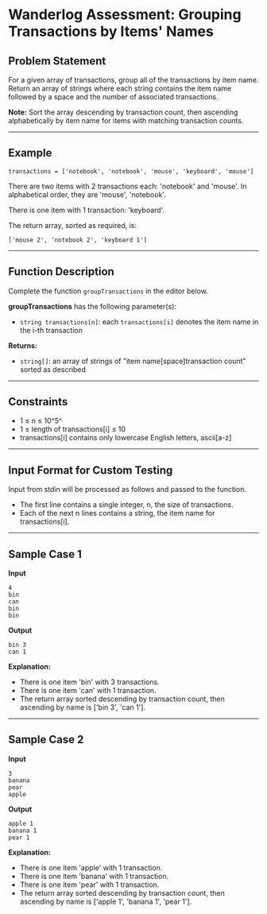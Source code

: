 # Wanderlog Assessment: Grouping Transactions by Items' Names

## Problem Statement
For a given array of transactions, group all of the transactions by item name. Return an array of strings where each string contains the item name followed by a space and the number of associated transactions.

**Note:** Sort the array descending by transaction count, then ascending alphabetically by item name for items with matching transaction counts.

---

## Example
```
transactions = ['notebook', 'notebook', 'mouse', 'keyboard', 'mouse']
```
There are two items with 2 transactions each: 'notebook' and 'mouse'. In alphabetical order, they are 'mouse', 'notebook'.

There is one item with 1 transaction: 'keyboard'.

The return array, sorted as required, is:
```
['mouse 2', 'notebook 2', 'keyboard 1']
```

---

## Function Description
Complete the function `groupTransactions` in the editor below.

**groupTransactions** has the following parameter(s):
- `string transactions[n]`: each `transactions[i]` denotes the item name in the i-th transaction

**Returns:**
- `string[]`: an array of strings of "item name[space]transaction count" sorted as described

---

## Constraints
- 1 ≤ n ≤ 10^5^
- 1 ≤ length of transactions[i] ≤ 10
- transactions[i] contains only lowercase English letters, ascii[a-z]

---

## Input Format for Custom Testing
Input from stdin will be processed as follows and passed to the function.
- The first line contains a single integer, n, the size of transactions.
- Each of the next n lines contains a string, the item name for transactions[i].

---

## Sample Case 1
**Input**
```
4
bin
can
bin
bin
```
**Output**
```
bin 3
can 1
```
**Explanation:**
- There is one item 'bin' with 3 transactions.
- There is one item 'can' with 1 transaction.
- The return array sorted descending by transaction count, then ascending by name is ['bin 3', 'can 1'].

---

## Sample Case 2
**Input**
```
3
banana
pear
apple
```
**Output**
```
apple 1
banana 1
pear 1
```
**Explanation:**
- There is one item 'apple' with 1 transaction.
- There is one item 'banana' with 1 transaction.
- There is one item 'pear' with 1 transaction.
- The return array sorted descending by transaction count, then ascending by name is ['apple 1', 'banana 1', 'pear 1']. 